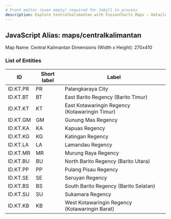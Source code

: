 ```yaml
---
# Front matter (even empty) required for Jekyll to process
description: Explore Centralkalimantan with FusionCharts Maps – Detailed features for seamless integration. Try now & enhance your data visualization today! 
---
```


## JavaScript Alias: maps/centralkalimantan

Map Name: Central Kalimantan
Dimensions (Width x Height): 270x410





### List of Entities

ID | Short label | Label
---|---|---|
ID.KT.PR|PR|Palangkaraya City
ID.KT.BT|BT|East Barito Regency (Barito Timur)
ID.KT.KT|KT|East Kotawaringin Regency (Kotawaringin Timur)
ID.KT.GM|GM|Gunung Mas Regency
ID.KT.KA|KA|Kapuas Regency
ID.KT.KG|KG|Katingan Regency
ID.KT.LA|LA|Lamandau Regency
ID.KT.MR|MR|Murung Raya Regency
ID.KT.BU|BU|North Barito Regency (Barito Utara)
ID.KT.PP|PP|Pulang Pisau Regency
ID.KT.SE|SE|Seruyan Regency
ID.KT.BS|BS|South Barito Regency (Barito Selatan)
ID.KT.SU|SU|Sukamara Regency
ID.KT.KB|KB|West Kotawaringin Regency (Kotawaringin Barat)